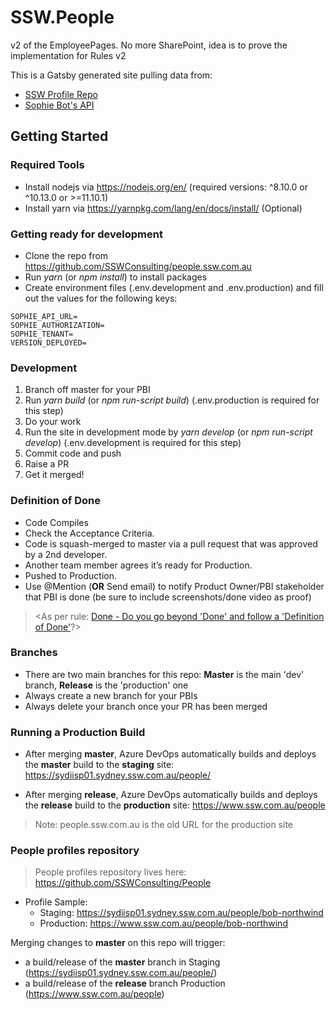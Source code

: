# SSW.People

v2 of the EmployeePages. No more SharePoint, idea is to prove the implementation for Rules v2

This is a Gatsby generated site pulling data from:
- [SSW Profile Repo](https://github.com/SSWConsulting/People)
- [Sophie Bot's API](https://sswsophie.com)

## Getting Started

### Required Tools
- Install nodejs via https://nodejs.org/en/ (required versions: ^8.10.0 or ^10.13.0 or >=11.10.1)
- Install yarn via https://yarnpkg.com/lang/en/docs/install/ (Optional)

### Getting ready for development
- Clone the repo from https://github.com/SSWConsulting/people.ssw.com.au
- Run *yarn* (or *npm install*) to install packages
- Create environment files (.env.development and .env.production) and fill out the values for the following keys:
```
SOPHIE_API_URL=
SOPHIE_AUTHORIZATION=
SOPHIE_TENANT=
VERSION_DEPLOYED=
```

### Development
1. Branch off master for your PBI
2. Run *yarn build* (or *npm run-script build*) (.env.production is required for this step)
3. Do your work
4. Run the site in development mode by *yarn develop* (or *npm run-script develop*) (.env.development is required for this step)
5. Commit code and push
6. Raise a PR
7. Get it merged!

### Definition of Done

- Code Compiles
- Check the Acceptance Criteria.
- Code is squash-merged to master via a pull request that was approved by a 2nd developer.
- Another team member agrees it’s ready for Production.
- Pushed to Production.
- Use @Mention (**OR** Send email) to notify Product Owner/PBI stakeholder that PBI is done (be sure to include screenshots/done video as proof) 

> <As per rule: [Done - Do you go beyond 'Done' and follow a 'Definition of Done'](https://rules.ssw.com.au/done-do-you-go-beyond-done-and-follow-a-definition-of-done)?>

### Branches
- There are two main branches for this repo: **Master** is the main 'dev' branch, **Release** is the 'production' one
- Always create a new branch for your PBIs 
- Always delete your branch once your PR has been merged

### Running a Production Build
- After merging **master**, Azure DevOps automatically builds and deploys the **master** build to the **staging** site: https://sydiisp01.sydney.ssw.com.au/people/
  
- After merging **release**, Azure DevOps automatically builds and deploys the **release** build to the **production** site: https://www.ssw.com.au/people

> Note: people.ssw.com.au is the old URL for the production site

### People profiles repository

> People profiles repository lives here: https://github.com/SSWConsulting/People
- Profile Sample: 
  - Staging: https://sydiisp01.sydney.ssw.com.au/people/bob-northwind
  - Production: https://www.ssw.com.au/people/bob-northwind

Merging changes to **master** on this repo will trigger:
- a build/release of the **master** branch in Staging (https://sydiisp01.sydney.ssw.com.au/people/)
- a build/release of the **release** branch Production (https://www.ssw.com.au/people)

